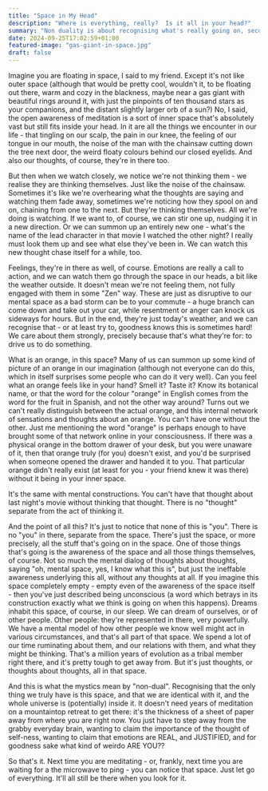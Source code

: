 ```yaml
---
title: "Space in My Head"
description: "Where is everything, really?  Is it all in your head?"
summary: "Non duality is about recognising what's really going on, second by second, and being ok with that"
date: 2024-09-25T17:02:59+01:00
featured-image: "gas-giant-in-space.jpg"
draft: false
---
```

Imagine you are floating in space, I said to my friend. Except it's not like outer space (although that would be pretty cool, wouldn't it, to be floating out there, warm and cozy in the blackness, maybe near a gas giant with beautiful rings around it, with just the pinpoints of ten thousand stars as your companions, and the distant slightly larger orb of a sun?)  No, I said, the open awareness of meditation is a sort of inner space that's absolutely vast but still fits inside your head.  In it are all the things we encounter in our life - that tingling on our scalp, the pain in our knee, the feeling of our tongue in our mouth, the noise of the man with the chainsaw cutting down the tree next door, the weird floaty colours behind our closed eyelids.  And also our thoughts, of course, they're in there too.  

But then when we watch closely, we notice we're not thinking them - we realise they are thinking themselves.  Just like the noise of the chainsaw.  Sometimes it's like we're overhearing what the thoughts are saying and watching them fade away, sometimes we're noticing how they spool on and on, chaining from one to the next.  But they're thinking themselves.  All we're doing is watching.  If we want to, of course, we can stir one up, nudging it in a new direction.  Or we can summon up an entirely new one - what's the name of the lead character in that movie I watched the other night?  I really must look them up and see what else they've been in.  We can watch this new thought chase itself for a while, too.  

Feelings, they're in there as well, of course.  Emotions are really a call to action, and we can watch them go through the space in our heads, a bit like the weather outside.  It doesn't mean we're not feeling them, not fully engaged with them in some "Zen" way.  These are just as disruptive to our mental space as a bad storm can be to your commute - a huge branch can come down and take out your car, while resentment or anger can knock us sideways for hours.  But in the end, they're just today's weather, and we can recognise that - or at least try to, goodness knows this is sometimes hard!  We care about them strongly, precisely because that's what they're for: to drive us to do something.

What is an orange, in this space?  Many of us can summon up some kind of picture of an orange in our imagination (although not everyone can do this, which in itself surprises some people who can do it very well).  Can you feel what an orange feels like in your hand?  Smell it?  Taste it?  Know its botanical name, or that the word for the colour "orange" in English comes from the word for the fruit in Spanish, and not the other way around?  Turns out we can't really distinguish between the actual orange, and this internal network of sensations and thoughts about an orange.  You can't have one without the other.  Just me mentioning the word "orange" is perhaps enough to have brought some of that network online in your consciousness.  If there was a physical orange in the bottom drawer of your desk, but you were unaware of it, then that orange truly (for you) doesn't exist, and you'd be surprised when someone opened the drawer and handed it to you.  That particular orange didn't really exist (at least for you - your friend knew it was there) without it being in your inner space.  

It's the same with mental constructions.  You can't have that thought about last night's movie without thinking that thought.  There is no "thought" separate from the act of thinking it.  

And the point of all this?  It's just to notice that none of this is "you".  There is no "you" in there, separate from the space.  There's just the space, or more precisely, all the stuff that's going on in the space.  One of those things that's going is the awareness of the space and all those things themselves, of course.  Not so much the mental dialog of thoughts about thoughts, saying "oh, mental space, yes, I know what this is", but just the ineffable awareness underlying this all, without any thoughts at all.  If you imagine this space completely empty - empty even of the awareness of the space itself - then you've just described being unconscious (a word which betrays in its construction exactly what we think is going on when this happens).  Dreams inhabit this space, of course, in our sleep.  We can dream of ourselves, or of other people.  Other people: they're represented in there, very powerfully.  We have a mental model of how other people we know well might act in various circumstances, and that's all part of that space.  We spend a lot of our time ruminating about them, and our relations with them, and what they might be thinking.  That's a million years of evolution as a tribal member right there, and it's pretty tough to get away from.  But it's just thoughts, or thoughts about thoughts, all in that space.

And this is what the mystics mean by "non-dual".  Recognising that the only thing we truly have is this space, and that we are identical with it, and the whole universe is (potentially) inside it.  It doesn't need years of meditation on a mountaintop retreat to get there: it's the thickness of a sheet of paper away from where you are right now.  You just have to step away from the grabby everyday brain, wanting to claim the importance of the thought of self-ness, wanting to claim that emotions are REAL, and JUSTIFIED, and for goodness sake what kind of weirdo ARE YOU??

So that's it.  Next time you are meditating - or, frankly, next time you are waiting for a the microwave to ping - you can notice that space.  Just let go of everything.  It'll all still be there when you look for it.  
